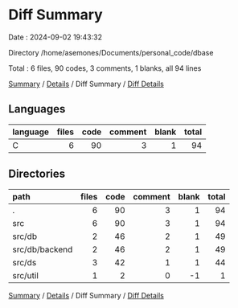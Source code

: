 # Diff Summary

Date : 2024-09-02 19:43:32

Directory /home/asemones/Documents/personal_code/dbase

Total : 6 files,  90 codes, 3 comments, 1 blanks, all 94 lines

[Summary](results.md) / [Details](details.md) / Diff Summary / [Diff Details](diff-details.md)

## Languages
| language | files | code | comment | blank | total |
| :--- | ---: | ---: | ---: | ---: | ---: |
| C | 6 | 90 | 3 | 1 | 94 |

## Directories
| path | files | code | comment | blank | total |
| :--- | ---: | ---: | ---: | ---: | ---: |
| . | 6 | 90 | 3 | 1 | 94 |
| src | 6 | 90 | 3 | 1 | 94 |
| src/db | 2 | 46 | 2 | 1 | 49 |
| src/db/backend | 2 | 46 | 2 | 1 | 49 |
| src/ds | 3 | 42 | 1 | 1 | 44 |
| src/util | 1 | 2 | 0 | -1 | 1 |

[Summary](results.md) / [Details](details.md) / Diff Summary / [Diff Details](diff-details.md)